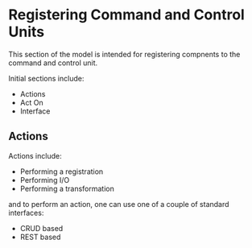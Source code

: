 # Registering Command and Control Units

This section of the model is intended for registering compnents to the command and control unit.

Initial sections include:

* Actions
* Act On
* Interface

## Actions

Actions include:

* Performing a registration
* Performing I/O
* Performing a transformation

and to perform an action, one can use one of a couple of standard interfaces:

* CRUD based
* REST based


